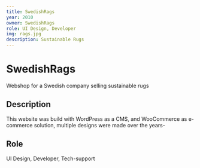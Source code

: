 ```yaml
---
title: SwedishRags
year: 2010
owner: SwedishRags
role: UI Design, Developer
img: rags.jpg
description: Sustainable Rugs
---
```


# SwedishRags

Webshop for a Swedish company selling sustainable rugs

## Description

This website was build with WordPress as a CMS, and WooCommerce as e-commerce solution, multiple designs were made over the years-

## Role

UI Design, Developer, Tech-support
